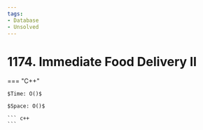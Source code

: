 ```yaml
---
tags:
- Database
- Unsolved
---
```



# 1174. Immediate Food Delivery II

=== "C++"

    $Time: O()$

    $Space: O()$

    ``` c++
    ```